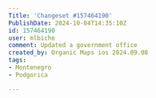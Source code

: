 ```yaml
---
Title: 'Changeset #157464190'
PublishDate: 2024-10-04T14:35:10Z
id: 157464190
user: mlbiche
comment: Updated a government office
created_by: Organic Maps ios 2024.09.08
tags:
- Montenegro
- Podgorica

---
```

